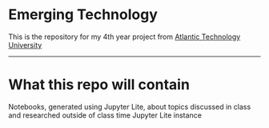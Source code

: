 # Emerging Technology

This is the repository for my 4th year project from [Atlantic Technology University](http://atu.ie)
***
# What this repo will contain
Notebooks, generated using Jupyter Lite, about topics discussed in class and researched outside of class time
Jupyter Lite instance
